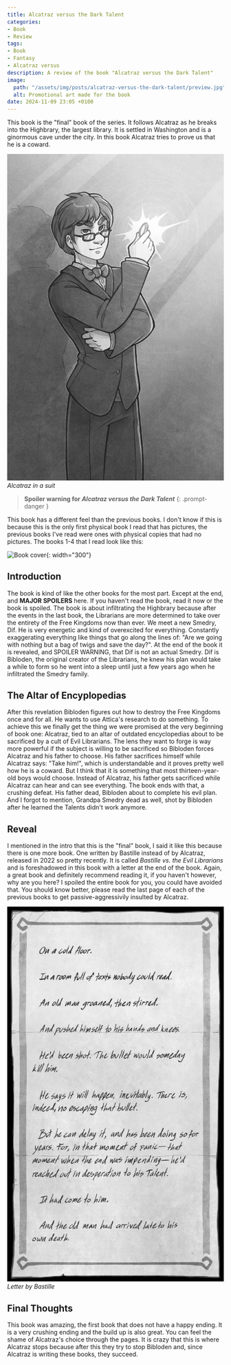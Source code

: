 ```yaml
---
title: Alcatraz versus the Dark Talent
categories:
- Book
- Review
tags:
- Book
- Fantasy
- Alcatraz versus
description: A review of the book "Alcatraz versus the Dark Talent"
image:
  path: "/assets/img/posts/alcatraz-versus-the-dark-talent/preview.jpg"
  alt: Promotional art made for the book
date: 2024-11-09 23:05 +0100
---
```

This book is the "final" book of the series. It follows Alcatraz as he breaks into the Highbrary, the largest library. It is settled in Washington and is a ginormous cave under the city. In this book Alcatraz tries to prove us that he is a coward.

![Alcatraz](/assets/img/posts/alcatraz-versus-the-dark-talent/alcatraz.jpeg)
_Alcatraz in a suit_

> **Spoiler warning for *Alcatraz versus the Dark Talent***
{: .prompt-danger }

This book has a different feel than the previous books. I don't know if this is because this is the only first physical book I read that has pictures, the previous books I've read were ones with physical copies that had no pictures. The books 1-4 that I read look like this:

![Book cover](/assets/img/posts/alcatraz-versus-the-dark-talent/book_cover.jpg){: width="300"}

## Introduction

The book is kind of like the other books for the most part. Except at the end, and **MAJOR SPOILERS** here. If you haven't read the book, read it now or the book is spoiled. The book is about infiltrating the Highbrary because after the events in the last book, the Librarians are more determined to take over the entirety of the Free Kingdoms now than ever. We meet a new Smedry, Dif. He is very energetic and kind of overexcited for everything. Constantly exaggerating everything like things that go along the lines of: "Are we going with nothing but a bag of twigs and save the day?". At the end of the book it is revealed, and SPOILER WARNING, that Dif is not an actual Smedry. Dif is Bibloden, the original creator of the Librarians, he knew his plan would take a while to form so he went into a sleep until just a few years ago when he infiltrated the Smedry family.

## The Altar of Encyplopedias

After this revelation Bibloden figures out how to destroy the Free Kingdoms once and for all. He wants to use Attica's research to do something. To achieve this we finally get the thing we were promised at the very beginning of book one: Alcatraz, tied to an altar of outdated encyclopedias about to be sacrificed by a cult of Evil Librarians. The lens they want to forge is way more powerful if the subject is willing to be sacrificed so Bibloden forces Alcatraz and his father to choose. His father sacrifices himself while Alcatraz says: "Take him!", which is understandable and it proves pretty well how he is a coward. But I think that it is something that most thirteen-year-old boys would choose. Instead of Alcatraz, his father gets sacrificed while Alcatraz can hear and can see everything. The book ends with that, a crushing defeat. His father dead, Bibloden about to complete his evil plan. And I forgot to mention, Grandpa Smedry dead as well, shot by Bibloden after he learned the Talents didn't work anymore.

## Reveal

I mentioned in the intro that this is the "final" book, I said it like this because there is one more book. One written by Bastille instead of by Alcatraz, released in 2022 so pretty recently. It is called *Bastille vs. the Evil Librarians* and is foreshadowed in this book with a letter at the end of the book. Again, a great book and definitely recommend reading it, if you haven't however, why are you here? I spoiled the entire book for you, you could have avoided that. You should know better, please read the last page of each of the previous books to get passive-aggressivily insulted by Alcatraz.

![Letter by Bastille](/assets/img/posts/alcatraz-versus-the-dark-talent/letter.jpeg)
_Letter by Bastille_

## Final Thoughts

This book was amazing, the first book that does not have a happy ending. It is a very crushing ending and the build up is also great. You can feel the shame of Alcatraz's choice through the pages. It is crazy that this is where Alcatraz stops because after this they try to stop Bibloden and, since Alcatraz is writing these books, they succeed.
